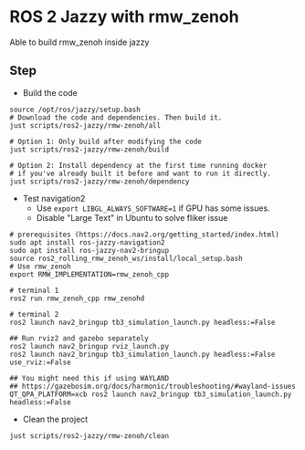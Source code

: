 # ROS 2 Jazzy with rmw_zenoh

Able to build rmw_zenoh inside jazzy

## Step

* Build the code

```shell
source /opt/ros/jazzy/setup.bash
# Download the code and dependencies. Then build it.
just scripts/ros2-jazzy/rmw-zenoh/all

# Option 1: Only build after modifying the code
just scripts/ros2-jazzy/rmw-zenoh/build

# Option 2: Install dependency at the first time running docker
# if you've already built it before and want to run it directly.
just scripts/ros2-jazzy/rmw-zenoh/dependency
```

* Test navigation2
  * Use `export LIBGL_ALWAYS_SOFTWARE=1` if GPU has some issues.
  * Disable "Large Text" in Ubuntu to solve fliker issue

```shell
# prerequisites (https://docs.nav2.org/getting_started/index.html)
sudo apt install ros-jazzy-navigation2
sudo apt install ros-jazzy-nav2-bringup
source ros2_rolling_rmw_zenoh_ws/install/local_setup.bash
# Use rmw_zenoh
export RMW_IMPLEMENTATION=rmw_zenoh_cpp
```

```shell
# terminal 1
ros2 run rmw_zenoh_cpp rmw_zenohd

# terminal 2
ros2 launch nav2_bringup tb3_simulation_launch.py headless:=False

## Run rviz2 and gazebo separately
ros2 launch nav2_bringup rviz_launch.py
ros2 launch nav2_bringup tb3_simulation_launch.py headless:=False use_rviz:=False

## You might need this if using WAYLAND
## https://gazebosim.org/docs/harmonic/troubleshooting/#wayland-issues
QT_QPA_PLATFORM=xcb ros2 launch nav2_bringup tb3_simulation_launch.py headless:=False
```

* Clean the project

```shell
just scripts/ros2-jazzy/rmw-zenoh/clean
```
